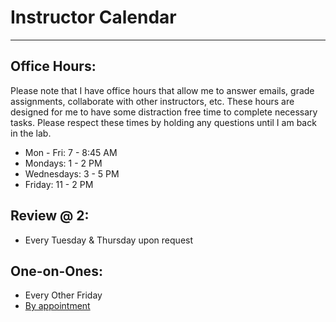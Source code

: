 # Instructor Calendar

* * *

## Office Hours:

Please note that I have office hours that allow me to answer emails, grade assignments, collaborate with other instructors, etc. These hours are designed for me to have some distraction free time to complete necessary tasks. Please respect these times by holding any questions until I am back in the lab.

 * Mon - Fri: 7 - 8:45 AM
 * Mondays: 1 - 2 PM
 * Wednesdays: 3 - 5 PM
 * Friday: 11 - 2 PM

## Review @ 2:

 * Every Tuesday & Thursday upon request

## One-on-Ones:

 * Every Other Friday
 * [By appointment](https://calendly.com/dandietz/student-one-on-one/)